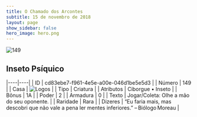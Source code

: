 ```yaml
---
title: O Chamado dos Arcontes
subtitle: 15 de novembro de 2018
layout: page
show_sidebar: false
hero_image: hero.png
---
```


![149](https://cdn.keyforgegame.com/media/card_front/pt/341_149_GW4755VJMRRP_pt.png)

## Inseto Psíquico

|----|----|
| ID | cd83ebe7-f961-4e5e-a00e-046d1be5e5d3 |
| Número | 149 |
| Casa | ![Logos](https://archonarcana.com/images/thumb/c/ce/Logos.png/22px-Logos.png "Logos") |
| Tipo | Criatura |
| Atributos | Ciborgue • Inseto |
| Bônus | 1A |
| Poder | 2 |
| Armadura | 0 |
| Texto | Jogar/Coleta: Olhe a mão do seu  oponente. |
| Raridade | Rara |
| Dizeres | “Eu faria mais, mas descobri que não vale a pena ler mentes inferiores.” – Biólogo Moreau |
